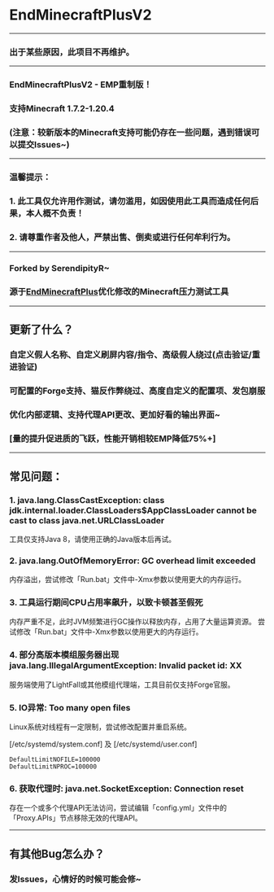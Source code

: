 # EndMinecraftPlusV2
___
### 出于某些原因，此项目不再维护。
___
### EndMinecraftPlusV2 - EMP重制版！
### 支持Minecraft 1.7.2-1.20.4
### (注意：较新版本的Minecraft支持可能仍存在一些问题，遇到错误可以提交Issues~)
___
### 温馨提示：
### 1. 此工具仅允许用作测试，请勿滥用，如因使用此工具而造成任何后果，本人概不负责！
### 2. 请尊重作者及他人，严禁出售、倒卖或进行任何牟利行为。
___
### Forked by SerendipityR~
### 源于<a href="https://github.com/ReActRailGun/EndMinecraftPlus">EndMinecraftPlus</a>优化修改的Minecraft压力测试工具
___
## 更新了什么？
### 自定义假人名称、自定义刷屏内容/指令、高级假人绕过(点击验证/重进验证)
### 可配置的Forge支持、猫反作弊绕过、高度自定义的配置项、发包崩服
### 优化内部逻辑、支持代理API更改、更加好看的输出界面~
### [量的提升促进质的飞跃，性能开销相较EMP降低75%+]
___
## 常见问题：
### 1. java.lang.ClassCastException: class jdk.internal.loader.ClassLoaders$AppClassLoader cannot be cast to class java.net.URLClassLoader
工具仅支持Java 8，请使用正确的Java版本后再试。
### 2. java.lang.OutOfMemoryError: GC overhead limit exceeded
内存溢出，尝试修改「Run.bat」文件中-Xmx参数以使用更大的内存运行。
### 3. 工具运行期间CPU占用率飙升，以致卡顿甚至假死
内存严重不足，此时JVM频繁进行GC操作以释放内存，占用了大量运算资源。
尝试修改「Run.bat」文件中-Xmx参数以使用更大的内存运行。
### 4. 部分高版本模组服务器出现java.lang.IllegalArgumentException: Invalid packet id: XX
服务端使用了LightFall或其他模组代理端，工具目前仅支持Forge官服。
### 5. IO异常: Too many open files
Linux系统对线程有一定限制，尝试修改配置并重启系统。

[/etc/systemd/system.conf] 及 [/etc/systemd/user.conf]

```
DefaultLimitNOFILE=100000
DefaultLimitNPROC=100000
```
### 6. 获取代理时: java.net.SocketException: Connection reset
存在一个或多个代理API无法访问，尝试编辑「config.yml」文件中的「Proxy.APIs」节点移除无效的代理API。
___
## 有其他Bug怎么办？
### 发Issues，心情好的时候可能会修~
